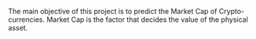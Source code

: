The main objective of this project is to predict the Market Cap of Crypto-currencies. Market Cap is the factor that decides the value of the physical asset.
